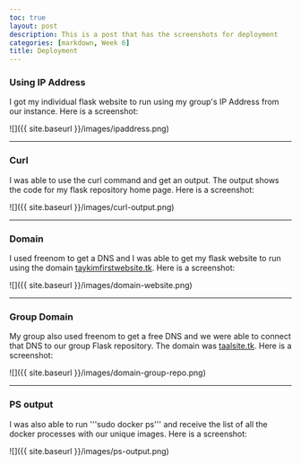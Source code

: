 ```yaml
---
toc: true
layout: post
description: This is a post that has the screenshots for deployment
categories: [markdown, Week 6]
title: Deployment
---
```

### Using IP Address
I got my individual flask website to run using my group's IP Address from our instance. Here is a screenshot:

![]({{ site.baseurl }}/images/ipaddress.png)

---

### Curl
I was able to use the curl command and get an output. The output shows the code for my flask repository home page. Here is a screenshot:

![]({{ site.baseurl }}/images/curl-output.png)

---
### Domain
I used freenom to get a DNS and I was able to get my flask website to run using the domain [taykimfirstwebsite.tk](http://taykimfirstwebsite.tk/). Here is a screenshot:

![]({{ site.baseurl }}/images/domain-website.png)

---
### Group Domain
My group also used freenom to get a free DNS and we were able to connect that DNS to our group Flask repository. The domain was [taalsite.tk](http://taalsite.tk/). Here is a screenshot:

![]({{ site.baseurl }}/images/domain-group-repo.png)

---
### PS output
I was also able to run '''sudo docker ps''' and receive the list of all the docker processes with our unique images. Here is a screenshot:

![]({{ site.baseurl }}/images/ps-output.png)